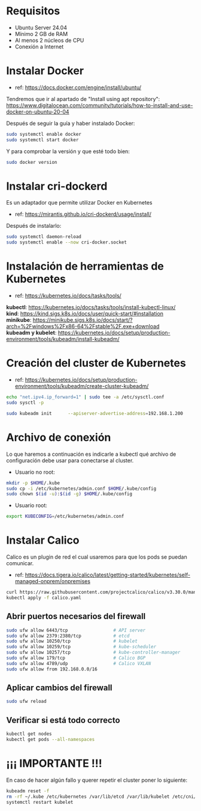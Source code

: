 # Requisitos
- Ubuntu Server 24.04  
- Mínimo 2 GB de RAM  
- Al menos 2 núcleos de CPU  
- Conexión a Internet

# Instalar Docker
- ref: https://docs.docker.com/engine/install/ubuntu/

Tendremos que ir al apartado de "Install using apt repository": https://www.digitalocean.com/community/tutorials/how-to-install-and-use-docker-on-ubuntu-20-04

Después de seguir la guía y haber instalado Docker:  
```bash
sudo systemctl enable docker
sudo systemctl start docker
```

Y para comprobar la versión y que esté todo bien:  
```bash
sudo docker version
```

# Instalar cri-dockerd  
Es un adaptador que permite utilizar Docker en Kubernetes  
- ref: https://mirantis.github.io/cri-dockerd/usage/install/

Después de instalarlo:  
```bash
sudo systemctl daemon-reload
sudo systemctl enable --now cri-docker.socket
```

# Instalación de herramientas de Kubernetes  
- ref: https://kubernetes.io/docs/tasks/tools/

**kubectl**: https://kubernetes.io/docs/tasks/tools/install-kubectl-linux/  
**kind**: https://kind.sigs.k8s.io/docs/user/quick-start/#installation  
**minikube**: https://minikube.sigs.k8s.io/docs/start/?arch=%2Fwindows%2Fx86-64%2Fstable%2F.exe+download  
**kubeadm y kubelet**: https://kubernetes.io/docs/setup/production-environment/tools/kubeadm/install-kubeadm/

# Creación del cluster de Kubernetes  
- ref: https://kubernetes.io/docs/setup/production-environment/tools/kubeadm/create-cluster-kubeadm/

```bash
echo "net.ipv4.ip_forward=1" | sudo tee -a /etc/sysctl.conf
sudo sysctl -p

sudo kubeadm init      --apiserver-advertise-address=192.168.1.200      --pod-network-cidr=192.168.0.0/16      --cri-socket=unix:///var/run/cri-dockerd.sock
```

# Archivo de conexión  
Lo que haremos a continuación es indicarle a kubectl qué archivo de configuración debe usar para conectarse al cluster.

- Usuario no root:  
```bash
mkdir -p $HOME/.kube
sudo cp -i /etc/kubernetes/admin.conf $HOME/.kube/config
sudo chown $(id -u):$(id -g) $HOME/.kube/config
```

- Usuario root:  
```bash
export KUBECONFIG=/etc/kubernetes/admin.conf
```

# Instalar Calico  
Calico es un plugin de red el cual usaremos para que los pods se puedan comunicar.

- ref: https://docs.tigera.io/calico/latest/getting-started/kubernetes/self-managed-onprem/onpremises

```bash
curl https://raw.githubusercontent.com/projectcalico/calico/v3.30.0/manifests/calico.yaml -O
kubectl apply -f calico.yaml
```

## Abrir puertos necesarios del firewall  
```bash
sudo ufw allow 6443/tcp                 # API server
sudo ufw allow 2379:2380/tcp            # etcd
sudo ufw allow 10250/tcp                # kubelet
sudo ufw allow 10259/tcp                # kube-scheduler
sudo ufw allow 10257/tcp                # kube-controller-manager
sudo ufw allow 179/tcp                  # Calico BGP
sudo ufw allow 4789/udp                 # Calico VXLAN
sudo ufw allow from 192.168.0.0/16
```

## Aplicar cambios del firewall  
```bash
sudo ufw reload
```

## Verificar si está todo correcto  
```bash
kubectl get nodes
kubectl get pods --all-namespaces
```

# ¡¡¡ IMPORTANTE !!!  
En caso de hacer algún fallo y querer repetir el cluster poner lo siguiente:  
```bash
kubeadm reset -f
rm -rf ~/.kube /etc/kubernetes /var/lib/etcd /var/lib/kubelet /etc/cni/net.d /var/lib/cni
systemctl restart kubelet
```
